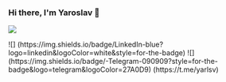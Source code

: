 ### Hi there, I'm Yaroslav 👋
![](https://leetcode-stats-six.vercel.app/api?username=user0935y&theme=dark)

<div id="badges">
![] (https://img.shields.io/badge/LinkedIn-blue?logo=linkedin&logoColor=white&style=for-the-badge)
![] (https://img.shields.io/badge/-Telegram-090909?style=for-the-badge&logo=telegram&logoColor=27A0D9) (https://t.me/yarlsv)
  
 </div>
<!--
**yarlsv/yarlsv** is a ✨ _special_ ✨ repository because its `README.md` (this file) appears on your GitHub profile.

Here are some ideas to get you started:

- 🔭 I’m currently working on ...
- 🌱 I’m currently learning ...
- 👯 I’m looking to collaborate on ...
- 🤔 I’m looking for help with ...
- 💬 Ask me about ...
- 📫 How to reach me: ...
- 😄 Pronouns: ...
- ⚡ Fun fact: ...
-->
